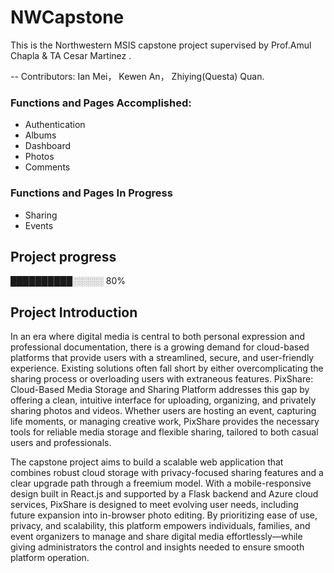 # NWCapstone

This is the Northwestern MSIS capstone project supervised by Prof.Amul Chapla & TA Cesar Martinez .

-- Contributors: Ian Mei， Kewen An， Zhiying(Questa) Quan.

### Functions and Pages Accomplished:
-  Authentication
-  Albums
-  Dashboard
-  Photos
-  Comments
### Functions and Pages In Progress
-  Sharing
-  Events

## Project progress
██████████░░░░░ 80%

## Project Introduction

In an era where digital media is central to both personal expression and professional documentation, there is a growing demand for cloud-based platforms that provide users with a streamlined, secure, and user-friendly experience. Existing solutions often fall short by either overcomplicating the sharing process or overloading users with extraneous features. PixShare: Cloud-Based Media Storage and Sharing Platform addresses this gap by offering a clean, intuitive interface for uploading, organizing, and privately sharing photos and videos. Whether users are hosting an event, capturing life moments, or managing creative work, PixShare provides the necessary tools for reliable media storage and flexible sharing, tailored to both casual users and professionals.

The capstone project aims to build a scalable web application that combines robust cloud storage with privacy-focused sharing features and a clear upgrade path through a freemium model. With a mobile-responsive design built in React.js and supported by a Flask backend and Azure cloud services, PixShare is designed to meet evolving user needs, including future expansion into in-browser photo editing. By prioritizing ease of use, privacy, and scalability, this platform empowers individuals, families, and event organizers to manage and share digital media effortlessly—while giving administrators the control and insights needed to ensure smooth platform operation.


